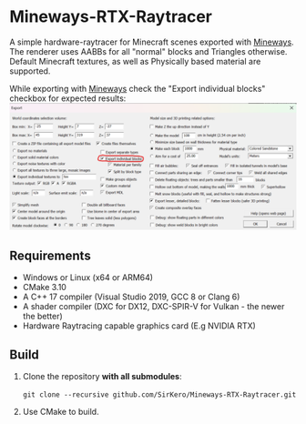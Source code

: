 # Mineways-RTX-Raytracer

A simple hardware-raytracer for Minecraft scenes exported with [Mineways](https://www.realtimerendering.com/erich/minecraft/public/mineways/). The renderer uses AABBs for all "normal" blocks and Triangles otherwise. Default Minecraft textures, as well as Physically based material are supported. 

While exporting with [Mineways](https://www.realtimerendering.com/erich/minecraft/public/mineways/) check the "Export individual blocks" checkbox for expected results:
![](Docs/MinewaysSettings.png)

## Requirements

* Windows or Linux (x64 or ARM64)
* CMake 3.10
* A C++ 17 compiler (Visual Studio 2019, GCC 8 or Clang 6)
* A shader compiler (DXC for DX12, DXC-SPIR-V for Vulkan - the newer the better)
* Hardware Raytracing capable graphics card (E.g NVIDIA RTX)

## Build

1. Clone the repository **with all submodules**:
   
   `git clone --recursive github.com/SirKero/Mineways-RTX-Raytracer.git`
   
2. Use CMake to build.

